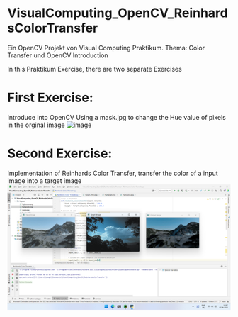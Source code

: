 # VisualComputing_OpenCV_ReinhardsColorTransfer
Ein OpenCV Projekt von Visual Computing Praktikum. Thema: Color Transfer und OpenCV Introduction

In this Praktikum Exercise, there are two separate Exercises

# First Exercise: 
Introduce into OpenCV 
Using a mask.jpg to change the Hue value of pixels in the orginal image
![image](https://github.com/dangminh214/VisualComputing_OpenCV_ReinhardsColorTransfer/assets/51837721/e6cd7e0d-c819-4ae5-a729-f7eafc325e59)


# Second Exercise: 
Implementation of Reinhards Color Transfer, transfer the color of a input image into a target image 
![img.png](img.png)


